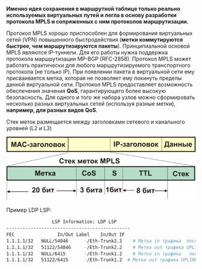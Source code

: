  
 
**Именно идея сохранения в маршрутной таблице только реально используемых виртуальных путей и легла в основу разработки протокола MPLS и сопряженных с ним протоколов маршрутизации.**

Протокол MPLS хорошо приспособлен для формирования виртуальных сетей (VPN) повышенного быстродействия (**метки коммутируются быстрее, чем маршрутизируются пакеты**). Принципиальной основой MPLS являются IP-туннели. Для его работы нужна поддержка протокола маршрутизации MP-BGP (RFC-2858). Протокол MPLS может работать практически для любого маршрутизируемого транспортного протокола (не только IP). При появлении пакета в виртуальной сети ему присваивается метка, которая не позволяет ему покинуть пределы данной виртуальной сети. Протокол MPLS предоставляет возможность обеспечения значения **QoS**, гарантирующего более высокую безопасность.  Для одного и того же набора узлов можно сформировать несколько разных виртуальных сетей (используя разные метки), **например, для разных видов QoS**. 

Cтек меток размещается между заголовками сетевого и канального уровней (L2 и L3)

![mpls label](/docs/img/mpls_label.jpg)


 Пример LDP LSP: 

```bash
                 LSP Information: LDP LSP
----------------------------------------------
FEC                In/Out Label    In/Out IF  
1.1.1.1/32   NULL/54846      -/Eth-Trunk2.2    # Метка in трафика  после per-hop behaviour (PHB)  UPLINK 1 
1.1.1.1/32   51122/54846     -/Eth-Trunk2.2    # Метка out трафика UPLINK 1            
1.1.1.1/32   NULL/6415       -/Eth-Trunk1.2    # Метка in трафика   после per-hop behaviour (PHB) UPLINK 2
1.1.1.1/32   51122/6415      -/Eth-Trunk1.2  # Метка out трафика UPLINK 2 
```